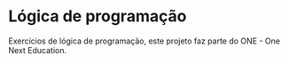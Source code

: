 # Lógica de programação


Exercícios de lógica de programação, este projeto faz parte do ONE - One Next Education. 
